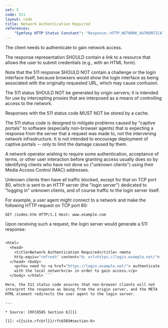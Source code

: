 ```yaml
---
set: 5
code: 511
layout: code
title: Network Authentication Required
references:
    "Symfony HTTP Status Constant": "Response::HTTP_NETWORK_AUTHENTICATION_REQUIRED"
---
```


The client needs to authenticate to gain network access.

The response representation SHOULD contain a link to a resource that
allows the user to submit credentials (e.g., with an HTML form).

Note that the 511 response SHOULD NOT contain a challenge or the login
interface itself, because browsers would show the login interface as
being associated with the originally requested URL, which may cause
confusion.

The 511 status SHOULD NOT be generated by origin servers; it is intended
for use by intercepting proxies that are interposed as a means of
controlling access to the network.

Responses with the 511 status code MUST NOT be stored by a cache.

The 511 status code is designed to mitigate problems caused by "captive
portals" to software (especially non-browser agents) that is expecting a
response from the server that a request was made to, not the intervening
network infrastructure. It is not intended to encourage deployment of
captive portals -- only to limit the damage caused by them.

A network operator wishing to require some authentication, acceptance of
terms, or other user interaction before granting access usually does so
by identifying clients who have not done so ("unknown clients") using
their Media Access Control (MAC) addresses.

Unknown clients then have all traffic blocked, except for that on TCP
port 80, which is sent to an HTTP server (the "login server") dedicated
to "logging in" unknown clients, and of course traffic to the login
server itself.

For example, a user agent might connect to a network and make the
following HTTP request on TCP port 80:

``` GET /index.htm HTTP/1.1 Host: www.example.com ```

Upon receiving such a request, the login server would generate a 511
response:

``` HTTP/1.1 511 Network Authentication Required Content-Type: text/html

<html>
  <head>
    <title>Network Authentication Required</title> <meta
    http-equiv="refresh" content="0; url=https://login.example.net/">
  </head> <body>
    <p>You need to <a href="https://login.example.net/"> authenticate
    with the local network</a> in order to gain access.</p>
  </body> </html> ```

Here, the 511 status code assures that non-browser clients will not
interpret the response as being from the origin server, and the META
HTML element redirects the user agent to the login server.

---

* Source: [RFC6585 Section 6][1]

[1]: <{{site.rfcUrl}}/rfc6585#section-6>
